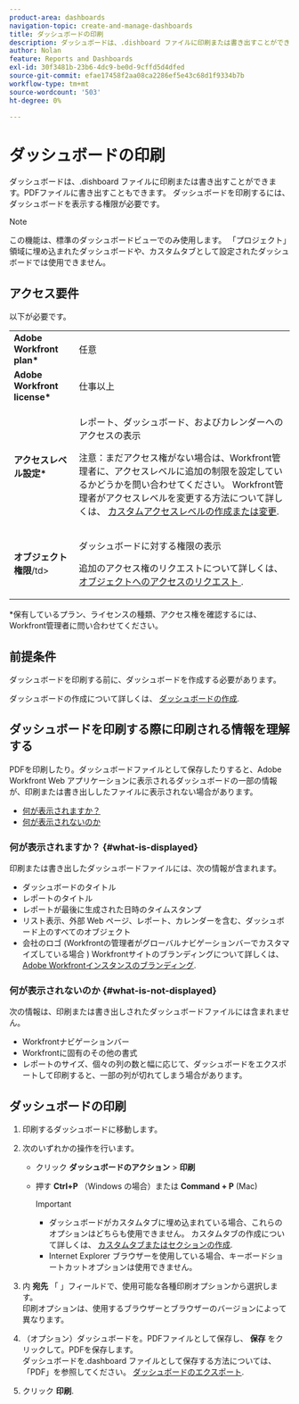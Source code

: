 ```yaml
---
product-area: dashboards
navigation-topic: create-and-manage-dashboards
title: ダッシュボードの印刷
description: ダッシュボードは、.dishboard ファイルに印刷または書き出すことができます。PDFファイルに書き出すこともできます。 ダッシュボードを印刷するには、ダッシュボードを表示する権限が必要です。
author: Nolan
feature: Reports and Dashboards
exl-id: 30f3481b-23b6-4dc9-be0d-9cffd5d4dfed
source-git-commit: efae17458f2aa08ca2286ef5e43c68d1f9334b7b
workflow-type: tm+mt
source-wordcount: '503'
ht-degree: 0%

---
```


# ダッシュボードの印刷

ダッシュボードは、.dishboard ファイルに印刷または書き出すことができます。PDFファイルに書き出すこともできます。 ダッシュボードを印刷するには、ダッシュボードを表示する権限が必要です。

>[!NOTE]
>
>この機能は、標準のダッシュボードビューでのみ使用します。 「プロジェクト」領域に埋め込まれたダッシュボードや、カスタムタブとして設定されたダッシュボードでは使用できません。

## アクセス要件

以下が必要です。

<table style="table-layout:auto"> 
 <col> 
 <col> 
 <tbody> 
  <tr> 
   <td role="rowheader"><strong>Adobe Workfront plan*</strong></td> 
   <td> <p>任意</p> </td> 
  </tr> 
  <tr> 
   <td role="rowheader"><strong>Adobe Workfront license*</strong></td> 
   <td> <p>仕事以上</p> </td> 
  </tr> 
  <tr> 
   <td role="rowheader"><strong>アクセスレベル設定*</strong></td> 
   <td> <p>レポート、ダッシュボード、およびカレンダーへのアクセスの表示</p> <p>注意：まだアクセス権がない場合は、Workfront管理者に、アクセスレベルに追加の制限を設定しているかどうかを問い合わせてください。 Workfront管理者がアクセスレベルを変更する方法について詳しくは、 <a href="../../../administration-and-setup/add-users/configure-and-grant-access/create-modify-access-levels.md" class="MCXref xref">カスタムアクセスレベルの作成または変更</a>.</p> </td> 
  </tr> 
  <tr> 
   <td role="rowheader"><strong>オブジェクト権限</strong>/td&gt; 
   <td> <p>ダッシュボードに対する権限の表示</p> <p>追加のアクセス権のリクエストについて詳しくは、 <a href="../../../workfront-basics/grant-and-request-access-to-objects/request-access.md" class="MCXref xref">オブジェクトへのアクセスのリクエスト </a>.</p> </td> 
  </tr> 
 </tbody> 
</table>

&#42;保有しているプラン、ライセンスの種類、アクセス権を確認するには、Workfront管理者に問い合わせてください。

## 前提条件

ダッシュボードを印刷する前に、ダッシュボードを作成する必要があります。

ダッシュボードの作成について詳しくは、 [ダッシュボードの作成](../../../reports-and-dashboards/dashboards/creating-and-managing-dashboards/create-dashboard.md).

## ダッシュボードを印刷する際に印刷される情報を理解する

PDFを印刷したり。ダッシュボードファイルとして保存したりすると、Adobe Workfront Web アプリケーションに表示されるダッシュボードの一部の情報が、印刷または書き出ししたファイルに表示されない場合があります。

* [何が表示されますか？](#what-is-displayed)
* [何が表示されないのか](#what-is-not-displayed)

### 何が表示されますか？ {#what-is-displayed}

印刷または書き出したダッシュボードファイルには、次の情報が含まれます。

* ダッシュボードのタイトル
* レポートのタイトル
* レポートが最後に生成された日時のタイムスタンプ
* リスト表示、外部 Web ページ、レポート、カレンダーを含む、ダッシュボード上のすべてのオブジェクト
* 会社のロゴ (Workfrontの管理者がグローバルナビゲーションバーでカスタマイズしている場合 ) Workfrontサイトのブランディングについて詳しくは、 [Adobe Workfrontインスタンスのブランディング](../../../administration-and-setup/customize-workfront/brand-workfront/brand-your-workfront-instance.md).

### 何が表示されないのか {#what-is-not-displayed}

次の情報は、印刷または書き出しされたダッシュボードファイルには含まれません。

* Workfrontナビゲーションバー
* Workfrontに固有のその他の書式
* レポートのサイズ、個々の列の数と幅に応じて、ダッシュボードをエクスポートして印刷すると、一部の列が切れてしまう場合があります。

## ダッシュボードの印刷

1. 印刷するダッシュボードに移動します。
1. 次のいずれかの操作を行います。

   * クリック **ダッシュボードのアクション** > **印刷**

   * 押す **Ctrl+P** （Windows の場合）または **Command + P** (Mac)

      >[!IMPORTANT]
      >
      >* ダッシュボードがカスタムタブに埋め込まれている場合、これらのオプションはどちらも使用できません。 カスタムタブの作成について詳しくは、 [カスタムタブまたはセクションの作成](../../../workfront-basics/manage-your-account-and-profile/configuring-your-user-profile/create-custom-tabs.md).
      >* Internet Explorer ブラウザーを使用している場合、キーボードショートカットオプションは使用できません。


1. 内 **宛先** 「 」フィールドで、使用可能な各種印刷オプションから選択します。\
   印刷オプションは、使用するブラウザーとブラウザーのバージョンによって異なります。

1. （オプション）ダッシュボードを。PDFファイルとして保存し、 **保存** をクリックして。PDFを保存します。\
   ダッシュボードを.dashboard ファイルとして保存する方法については、「PDF」を参照してください。 [ダッシュボードのエクスポート](../../../reports-and-dashboards/dashboards/creating-and-managing-dashboards/export-dashboard.md).

1. クリック **印刷**.
